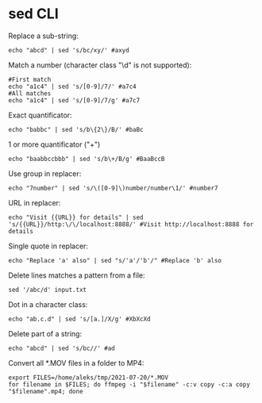 # sed CLI

Replace a sub-string:
```
echo "abcd" | sed 's/bc/xy/' #axyd
```
Match a number (character class "\d" is not supported):
```
#First match
echo "a1c4" | sed 's/[0-9]/7/' #a7c4
#All matches
echo "a1c4" | sed 's/[0-9]/7/g' #a7c7
```
Exact quantificator:
```
echo "babbc" | sed 's/b\{2\}/B/' #baBc
```
1 or more quantificator ("\+")
```
echo "baabbccbbb" | sed 's/b\+/B/g' #BaaBccB
```
Use group in replacer:
```
echo "7number" | sed 's/\([0-9]\)number/number\1/' #number7
```
URL in replacer:
```
echo "Visit {{URL}} for details" | sed 's/{{URL}}/http:\/\/localhost:8888/' #Visit http://localhost:8888 for details
```
Single quote in replacer:
```
echo "Replace 'a' also" | sed "s/'a'/'b'/" #Replace 'b' also
```
Delete lines matches a pattern from a file:
```
sed '/abc/d' input.txt
```
Dot in a character class:
```
echo "ab.c.d" | sed 's/[a.]/X/g' #XbXcXd
```
Delete part of a string:
```
echo "abcd" | sed 's/bc//' #ad
```
Convert all *.MOV files in a folder to MP4:
```
export FILES=/home/aleks/tmp/2021-07-20/*.MOV
for filename in $FILES; do ffmpeg -i "$filename" -c:v copy -c:a copy "$filename".mp4; done
```

